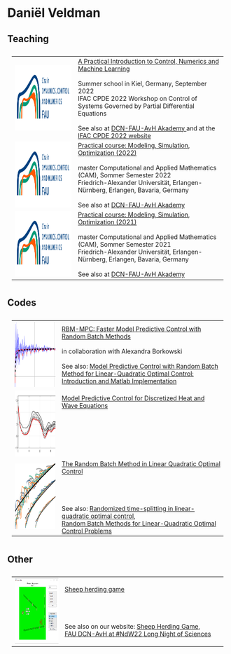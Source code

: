 # Daniël Veldman

## Teaching
<table style="padding:10px">
  <tr>
    <td width=400px align="center"> <a href="https://github.com/danielveldman/CPDE2022_Summer_School"> <img src="https://github.com/danielveldman/.github/blob/main/profile/DCN_logo.png" height = 150px ></a></td>
    <td width = 800px> 
    <a href="https://github.com/danielveldman/CPDE2022_Summer_School"> A Practical Introduction to Control, Numerics and Machine Learning </a> <br> <br> 
    Summer school in Kiel, Germany, September 2022 <br>
    IFAC CPDE 2022 Workshop on Control of Systems Governed by Partial Differential Equations <br> <br>
    See also at <a href="https://dcn.nat.fau.eu/course-a-practical-introduction-to-control-numerics-and-machine-learning-ifac-cpde-2022/"> DCN-FAU-AvH Akademy </a> and at the <a href="https://cpde2022.org/summer-school/"> IFAC CPDE 2022 website </a>
    </td>
  </tr>
  <tr>
    <td width=400px align="center"> <a href="https://github.com/danielveldman/practical_course_SS2022"> <img src="https://github.com/danielveldman/.github/blob/main/profile/DCN_logo.png" height = 150px ></a></td>
    <td width = 800px> 
    <a href="https://github.com/danielveldman/practical_course_SS2022"> Practical course: Modeling, Simulation, Optimization (2022) </a> <br> <br> 
    master Computational and Applied Mathematics (CAM), Sommer Semester 2022 <br>
    Friedrich-Alexander Universität, Erlangen-Nürnberg, Erlangen, Bavaria, Germany <br> <br>
     See also at <a href="https://dcn.nat.fau.eu/practical-course-modeling-simulation-optimization/"> DCN-FAU-AvH Akademy </a> 
    </td>
  </tr>
  <tr>
    <td width=250px align="center"> <a href="https://github.com/danielveldman/practical_course_SS2021"> <img src="https://github.com/danielveldman/.github/blob/main/profile/DCN_logo.png" height = 150px ></a></td>
    <td width = 800px> 
    <a href="https://github.com/danielveldman/practical_course_SS2021"> Practical course: Modeling, Simulation, Optimization (2021) </a> <br> <br> 
    master Computational and Applied Mathematics (CAM), Sommer Semester 2021 <br>
    Friedrich-Alexander Universität, Erlangen-Nürnberg, Erlangen, Bavaria, Germany <br> <br>
     See also at <a href="https://dcn.nat.fau.eu/practical-course-modeling-simulation-optimization/"> DCN-FAU-AvH Akademy </a> 
    </td>
  </tr>
  
</table>


## Codes

<table style="padding:10px">
  <tr>
    <td width=250px align="center"> <a href="https://github.com/danielveldman/rbm-mpc"> <img src="https://github.com/danielveldman/rbm-mpc/blob/main/Icon.PNG" height = 150px ></a></td>
    <td width = 800px> 
    <a href="https://github.com/danielveldman/rbm-mpc"> RBM-MPC: Faster Model Predictive Control with Random Batch Methods </a> <br> <br> 
    in collaboration with Alexandra Borkowski <br> <br> 
      See also: <a href="https://cmc.deusto.eus/model-predictive-control-with-random-batch-method-for-linear-quadratic-optimal-control-introduction-and-matlab-implementation/">Model Predictive Control with Random Batch Method for Linear-Quadratic Optimal Control: Introduction and Matlab Implementation</a> 
    </td>
  </tr>
  <tr>
    <td width=250px align="center"> <a href="https://github.com/danielveldman/lq_mpc"> <img src="https://github.com/danielveldman/lq_mpc/blob/main/Icon.jpg" height = 150px ></a></td>
    <td width = 800px> 
    <a href="https://github.com/danielveldman/lq_mpc">Model Predictive Control for Discretized Heat and Wave Equations</a> <br> <br>
    <br> <br> <br> <br> <br>
    </td>
  </tr>
  <tr>
    <td width=250px align="center"><a href="https://github.com/danielveldman/rbm_lq"><img src="https://github.com/danielveldman/rbm_lq/blob/main/Icon.PNG" height = 150px ></a></td>
    <td width = 800px> 
    <a href="https://github.com/danielveldman/rbm_lq">The Random Batch Method in Linear Quadratic Optimal Control</a> <br> <br>
    <br> <br> <br>
    See also: <a href="https://dcn.nat.fau.eu/randomized-time-splitting-in-linear-quadratic-optimal-control/">Randomized time-splitting in linear-quadratic optimal control</a>, <br>
    <a href="https://dcn.nat.fau.eu/random-batch-methods-for-linear-quadratic-optimal-control-problems/">Random Batch Methods for Linear-Quadratic Optimal Control Problems</a>
    </td>
  </tr>
</table>

## Other
<table style="padding:10px">
  <tr>
    <td width=250px align="center"> <a href="https://github.com/danielveldman/sheep_herding_game.git"> <img src="https://github.com/danielveldman/sheep_herding_game/blob/main/screen_shot.PNG" height=150px> </a> </td>
    <td width = 800px> 
    <a href="https://github.com/danielveldman/sheep_herding_game.git">Sheep herding game</a> <br> <br>
    <br> <br> <br>
    See also on our website: <a href="https://dcn.nat.fau.eu/sheep-herding-game/">Sheep Herding Game</a>, <br>
    <a href="https://dcn.nat.fau.eu/fau-dcn-avh-at-ndw22-long-night-of-sciences/"> FAU DCN-AvH at #NdW22 Long Night of Sciences </a>
    </td>
  </tr>
</table>
